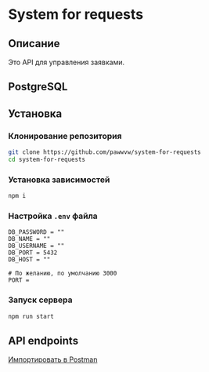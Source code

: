 # System for requests

## Описание
Это API для управления заявками.

## PostgreSQL

## Установка
### Клонирование репозитория
``` sh
git clone https://github.com/pawwvw/system-for-requests
cd system-for-requests
```

### Установка зависимостей
``` sh
npm i
```

### Настройка `.env` файла
``` env
DB_PASSWORD = ""
DB_NAME = ""
DB_USERNAME = ""
DB_PORT = 5432
DB_HOST = ""

# По желанию, по умолчанию 3000
PORT = 
```

### Запуск сервера
``` sh
npm run start
```


## API endpoints

[Импортировать в Postman](https://documenter.getpostman.com/view/32923586/2sAYdcsseA)
